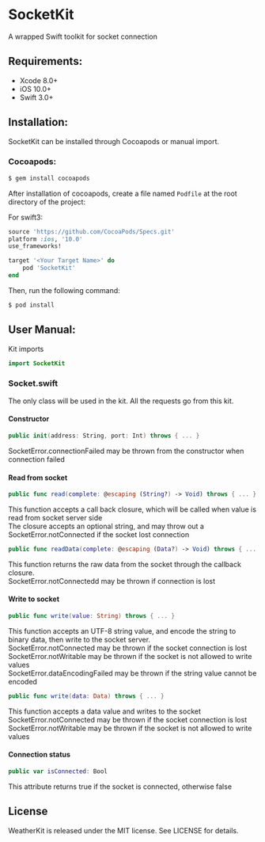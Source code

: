 # SocketKit
A wrapped Swift toolkit for socket connection

## Requirements:
- Xcode 8.0+
- iOS 10.0+
- Swift 3.0+

## Installation:
SocketKit can be installed through Cocoapods or manual import. 
### Cocoapods:
```bash
$ gem install cocoapods
```
After installation of cocoapods, create a file named `Podfile` at the root directory of the project:

For swift3:
```ruby
source 'https://github.com/CocoaPods/Specs.git'
platform :ios, '10.0'
use_frameworks!

target '<Your Target Name>' do
    pod 'SocketKit'
end
```
Then, run the following command:
```bash
$ pod install
```
## User Manual:
Kit imports
``` swift
import SocketKit
```
### Socket.swift
The only class will be used in the kit. All the requests go from this kit.
#### Constructor
``` swift
public init(address: String, port: Int) throws { ... }
```
SocketError.connectionFailed may be thrown from the constructor when connection failed

#### Read from socket
``` swift
public func read(complete: @escaping (String?) -> Void) throws { ... }
```
This function accepts a call back closure, which will be called when value is read from socket server side<br>
The closure accepts an optional string, and may throw out a SocketError.notConnected if the socket lost connection

```swift
public func readData(complete: @escaping (Data?) -> Void) throws { ... }
```
This function returns the raw data from the socket through the callback closure. <br>
SocketError.notConnectedd may be thrown if connection is lost

#### Write to socket
``` swift
public func write(value: String) throws { ... }
```
This function accepts an UTF-8 string value, and encode the string to binary data, then write to the socket server. <br>
SocketError.notConnected may be thrown if the socket connection is lost<br>
SocketError.notWritable may be thrown if the socket is not allowed to write values<br>
SocketError.dataEncodingFailed may be thrown if the string value cannot be encoded<br>

```swift
public func write(data: Data) throws { ... }
```
This function accepts a data value and writes to the socket<br>
SocketError.notConnected may be thrown if the socket connection is lost<br>
SocketError.notWritable may be thrown if the socket is not allowed to write values<br>

#### Connection status
``` swift
public var isConnected: Bool
```
This attribute returns true if the socket is connected, otherwise false

## License

WeatherKit is released under the MIT license. See LICENSE for details.